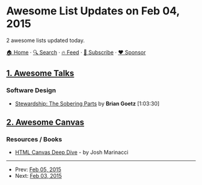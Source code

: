 # Awesome List Updates on Feb 04, 2015

2 awesome lists updated today.

[🏠 Home](/README.md) · [🔍 Search](https://www.trackawesomelist.com/search/) · [🔥 Feed](https://www.trackawesomelist.com/rss.xml) · [📮 Subscribe](https://trackawesomelist.us17.list-manage.com/subscribe?u=d2f0117aa829c83a63ec63c2f&id=36a103854c) · [❤️  Sponsor](https://github.com/sponsors/theowenyoung)



## [1. Awesome Talks](/content/JanVanRyswyck/awesome-talks/README.md)

### Software Design

*   [Stewardship: The Sobering Parts](https://www.youtube.com/watch?v=2y5Pv4yN0b0) by **Brian Goetz** \[1:03:30]

## [2. Awesome Canvas](/content/raphamorim/awesome-canvas/README.md)

### Resources / Books

*   [HTML Canvas Deep Dive](http://joshondesign.com/p/books/canvasdeepdive/title.html) - by Josh Marinacci

---

- Prev: [Feb 05, 2015](/content/2015/02/05/README.md)
- Next: [Feb 03, 2015](/content/2015/02/03/README.md)